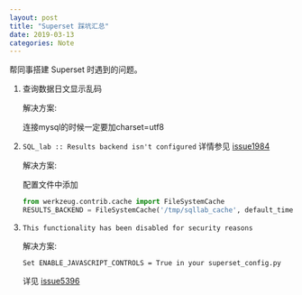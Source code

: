 ```yaml
---
layout: post
title: "Superset 踩坑汇总"
date: 2019-03-13
categories: Note
---
```


帮同事搭建 Superset 时遇到的问题。

1. 查询数据日文显示乱码

    解决方案:

      连接mysql的时候一定要加charset=utf8

2. `SQL_lab :: Results backend isn't configured` 详情参见 [issue1984](https://github.com/apache/incubator-superset/issues/1984)

    解决方案:

    配置文件中添加

    ```Python
    from werkzeug.contrib.cache import FileSystemCache
    RESULTS_BACKEND = FileSystemCache('/tmp/sqllab_cache', default_timeout=60*24*7)
    ```

3. `This functionality has been disabled for security reasons`

    解决方案:

      `Set ENABLE_JAVASCRIPT_CONTROLS = True in your superset_config.py`

      详见 [issue5396](https://github.com/apache/incubator-superset/issues/5396)
